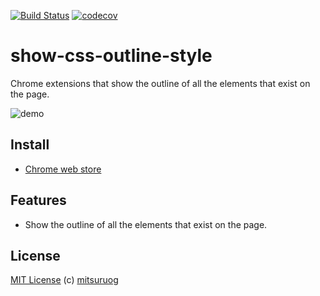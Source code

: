 [![Build Status](https://travis-ci.org/mitsuruog/show-css-outline-style.svg?branch=master)](https://travis-ci.org/mitsuruog/show-css-outline-style) [![codecov](https://codecov.io/gh/mitsuruog/show-css-outline-style/branch/master/graph/badge.svg)](https://codecov.io/gh/mitsuruog/show-css-outline-style)

# show-css-outline-style

Chrome extensions that show the outline of all the elements that exist on the page.

![demo](./assets/images/demo.gif)

## Install

- [Chrome web store](https://chrome.google.com/webstore/detail/dfokncajfigoddlhjenapaleiefcldoh)

## Features

- Show the outline of all the elements that exist on the page.

## License

[MIT License](http://ja.wikipedia.org/wiki/MIT_License)
(c) [mitsuruog](https://github.com/mitsuruog)
